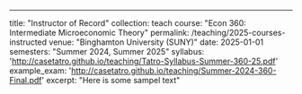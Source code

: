 ---
title: "Instructor of Record"
collection: teach
course: "Econ 360: Intermediate Microeconomic Theory"
permalink: /teaching/2025-courses-instructed
venue: "Binghamton University (SUNY)"
date: 2025-01-01
semesters: "Summer 2024, Summer 2025"
syllabus: 'http://casetatro.github.io/teaching/Tatro-Syllabus-Summer-360-25.pdf'
example_exam: 'http://casetatro.github.io/teaching/Summer-2024-360-Final.pdf'
excerpt: "Here is some sampel text"


